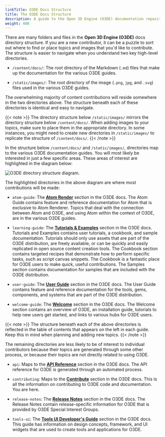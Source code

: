 ```yaml
---
linkTitle: O3DE Docs Structure
title: The O3DE Docs Structure 
description: A guide to the Open 3D Engine (O3DE) documentation repository structure.
weight: 400
---
```


There are many folders and files in the **Open 3D Engine (O3DE)** docs directory structure. If you are a new contributor, it can be a puzzle to sort out where to find or place topics and images that you'd like to contribute. The structure is easier to navigate when you understand two key high-level directories.

* `/content/docs/`: The root directory of the Markdown (`.md`) files that make up the documentation for the various O3DE guides.

* `/static/images/`: The root directory of the image (`.png`, `jpg`, and `.svg`) files used in the various O3DE guides.

The overwhelming majority of content contributions will reside somewhere in the two directories above. The structure beneath each of these directories is identical and easy to navigate.

{{< note >}}
The directory structure below `/static/images/` mirrors the directory structure below `/content/docs/`. When adding images to your topics, make sure to place them in the appropriate directory. In some instances, you might need to create new directories in `/static/images/` to replicate the structure of `/content/docs/`.
{{< /note >}}

In the structure below `/content/docs/` and `/static/images/`, directories map to the various O3DE documentation guides. You will most likely be interested in just a few specific areas. These areas of interest are highlighted in the diagram below:

![O3DE directory structure diagram.](/images/contributing/to-docs/o3de-directory-structure.svg "O3DE important directories.")

The highlighted directories in the above diagram are where most contributions will be made:

* `atom-guide`: The [**Atom Render**](/docs/atom-guide/) section in the O3DE docs. The Atom Guide contains feature and reference documentation for Atom that is exclusive to Atom Renderer. Topics that deal with the connection between Atom and O3DE, and using Atom within the context of O3DE, are in the various O3DE guides.

* `learning-guide`: The [**Tutorials & Examples**](/docs/learning-guide/) section in the O3DE docs. Tutorials and Examples contains user tutorials, a cookbook, and sample documentation. Tutorials should only use assets that are part of the O3DE distribution, are freely available, or can be quickly and easily replicated in open source content creation tools. The Cookbook section contains targeted recipes that demonstrate how to perform specific tasks, such as script canvas snippets. The Cookbook is a fantastic place for O3DE users to make quick, useful contributions. The Samples section contains documentation for samples that are included with the O3DE distribution.

* `user-guide`: The [**User Guide**](/docs/user-guide/) section in the O3DE docs. The User Guide contains feature and reference documentation for the tools, gems, components, and systems that are part of the O3DE distribution.

* `welcome-guide`: The [**Welcome**](/docs/welcome-guide/) section in the O3DE docs. The Welcome section contains an overview of O3DE, an installation guide, tutorials to help new users get started, and links to various hubs for O3DE users.

{{< note >}}
The structure beneath each of the above directories is reflected in the table of contents that appears on the left in each guide. Keep this in mind when planning and adding new topics.
{{< /note >}}

The remaining directories are less likely to be of interest to individual contributors because their topics are generated through some other process, or because their topics are not directly related to using O3DE. 


* `api`: Maps to the [**API Reference**](/docs/api/) section in the O3DE docs. The API reference for O3DE is generated through an automated process.

* `contributing`: Maps to the [**Contribute**](/docs/contributing/) section in the O3DE docs. This is all the information on contributing to O3DE code and documentation. You are here.

* `release-notes`: The [**Release Notes**](/docs/release-notes/) section in the O3DE docs. The Release Notes contain release-specific information for O3DE that is provided by O3DE Special Interest Groups.

* `tools-ui`: The [**Tools UI Developer's Guide**](/docs/tools-ui/) section in the O3DE docs. This guide has information on design concepts, framework, and UI widgets that are used to create tools and applications for O3DE.
